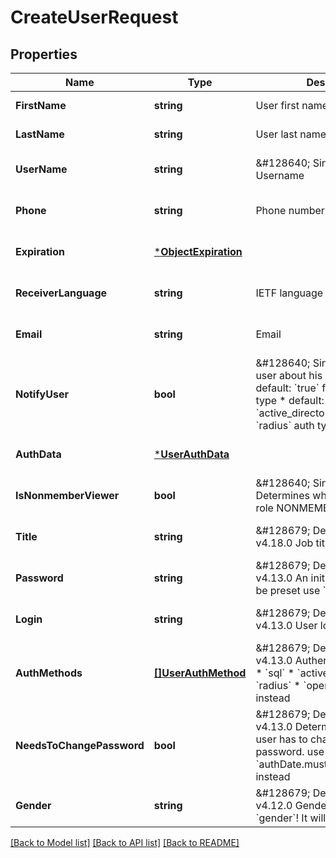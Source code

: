 # CreateUserRequest

## Properties
Name | Type | Description | Notes
------------ | ------------- | ------------- | -------------
**FirstName** | **string** | User first name | [default to null]
**LastName** | **string** | User last name | [default to null]
**UserName** | **string** | &amp;#128640; Since v4.13.0  Username | [optional] [default to null]
**Phone** | **string** | Phone number | [optional] [default to null]
**Expiration** | [***ObjectExpiration**](ObjectExpiration.md) |  | [optional] [default to null]
**ReceiverLanguage** | **string** | IETF language tag | [optional] [default to null]
**Email** | **string** | Email  | [optional] [default to null]
**NotifyUser** | **bool** | &amp;#128640; Since v4.9.0  Notify user about his new account  * default: &#x60;true&#x60; for &#x60;basic&#x60; auth type  * default: &#x60;false&#x60; for &#x60;active_directory&#x60;, &#x60;openid&#x60; and &#x60;radius&#x60; auth types | [optional] [default to null]
**AuthData** | [***UserAuthData**](UserAuthData.md) |  | [optional] [default to null]
**IsNonmemberViewer** | **bool** | &amp;#128640; Since v4.12.0  Determines whether user has the role NONMEMBER_VIEWER | [optional] [default to null]
**Title** | **string** | &amp;#128679; Deprecated since v4.18.0  Job title | [optional] [default to null]
**Password** | **string** | &amp;#128679; Deprecated since v4.13.0  An initial password may be preset  use &#x60;authData&#x60; instead | [optional] [default to null]
**Login** | **string** | &amp;#128679; Deprecated since v4.13.0  User login name | [optional] [default to null]
**AuthMethods** | [**[]UserAuthMethod**](UserAuthMethod.md) | &amp;#128679; Deprecated since v4.13.0  Authentication methods:  * &#x60;sql&#x60;  * &#x60;active_directory&#x60;  * &#x60;radius&#x60;  * &#x60;openid&#x60;  use &#x60;authData&#x60; instead | [optional] [default to null]
**NeedsToChangePassword** | **bool** | &amp;#128679; Deprecated since v4.13.0  Determines whether user has to change his / her initial password.  use &#x60;authDate.mustChangePassword&#x60; instead | [optional] [default to null]
**Gender** | **string** | &amp;#128679; Deprecated since v4.12.0  Gender  Do NOT use &#x60;gender&#x60;! It will be ignored. | [optional] [default to n]

[[Back to Model list]](../README.md#documentation-for-models) [[Back to API list]](../README.md#documentation-for-api-endpoints) [[Back to README]](../README.md)

